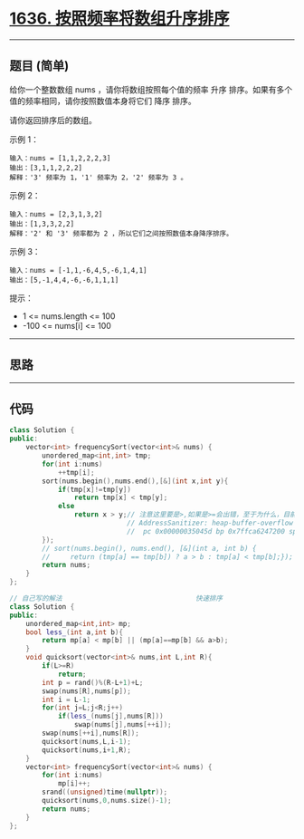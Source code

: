 # [1636. 按照频率将数组升序排序](https://leetcode.cn/problems/sort-array-by-increasing-frequency/description/)

---

## 题目 (简单)

给你一个整数数组 nums ，请你将数组按照每个值的频率 升序 排序。如果有多个值的频率相同，请你按照数值本身将它们 降序 排序。  

请你返回排序后的数组。  

示例 1：  
```
输入：nums = [1,1,2,2,2,3]
输出：[3,1,1,2,2,2]
解释：'3' 频率为 1，'1' 频率为 2，'2' 频率为 3 。
```

示例 2：  
```
输入：nums = [2,3,1,3,2]
输出：[1,3,3,2,2]
解释：'2' 和 '3' 频率都为 2 ，所以它们之间按照数值本身降序排序。
```

示例 3：  
```
输入：nums = [-1,1,-6,4,5,-6,1,4,1]
输出：[5,-1,4,4,-6,-6,1,1,1]
```

提示：  

- 1 <= nums.length <= 100
- -100 <= nums[i] <= 100

---

## 思路

---

## 代码

```C++
class Solution {
public:
    vector<int> frequencySort(vector<int>& nums) {
        unordered_map<int,int> tmp;
        for(int i:nums)
            ++tmp[i];
        sort(nums.begin(),nums.end(),[&](int x,int y){
            if(tmp[x]!=tmp[y])
                return tmp[x] < tmp[y];
            else
                return x > y;// 注意这里要是>,如果是>=会出错，至于为什么，目前未知
                             // AddressSanitizer: heap-buffer-overflow on address 0x60c000000300 at 
                             //  pc 0x00000035045d bp 0x7ffca6247200 sp 0x7ffca62471f8
        });
        // sort(nums.begin(), nums.end(), [&](int a, int b) {
        //     return (tmp[a] == tmp[b]) ? a > b : tmp[a] < tmp[b];});
        return nums;
    }
};

// 自己写的解法                                 快速排序
class Solution {
public:
    unordered_map<int,int> mp;
    bool less_(int a,int b){
        return mp[a] < mp[b] || (mp[a]==mp[b] && a>b);
    }
    void quicksort(vector<int>& nums,int L,int R){
        if(L>=R)
            return;
        int p = rand()%(R-L+1)+L;
        swap(nums[R],nums[p]);
        int i = L-1;
        for(int j=L;j<R;j++)
            if(less_(nums[j],nums[R]))
                swap(nums[j],nums[++i]);
        swap(nums[++i],nums[R]);
        quicksort(nums,L,i-1);
        quicksort(nums,i+1,R);
    }
    vector<int> frequencySort(vector<int>& nums) {
        for(int i:nums)
            mp[i]++;
        srand((unsigned)time(nullptr));
        quicksort(nums,0,nums.size()-1);
        return nums;
    }
};
```

